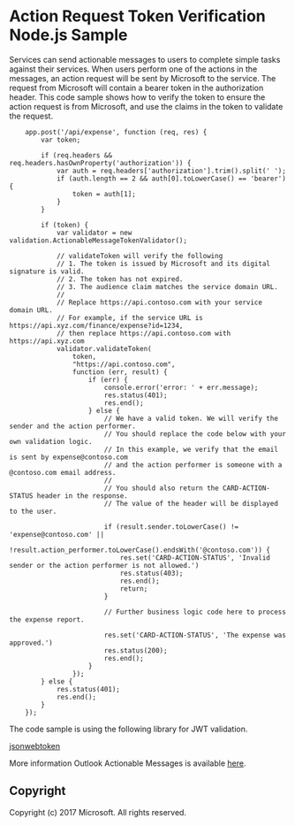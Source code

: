 # Action Request Token Verification Node.js Sample

Services can send actionable messages to users to complete simple tasks against their services. When users perform one of the actions in the messages, an action request will be sent by Microsoft to the service. The request from Microsoft will contain a bearer token in the authorization header. This code sample shows how to verify the token to ensure the action request is from Microsoft, and use the claims in the token to validate the request.

        app.post('/api/expense', function (req, res) {
            var token;
            
            if (req.headers && req.headers.hasOwnProperty('authorization')) {
                var auth = req.headers['authorization'].trim().split(' ');
                if (auth.length == 2 && auth[0].toLowerCase() == 'bearer') {
                    token = auth[1];
                }
            }
            
            if (token) {
                var validator = new validation.ActionableMessageTokenValidator();
                
                // validateToken will verify the following
                // 1. The token is issued by Microsoft and its digital signature is valid.
                // 2. The token has not expired.
                // 3. The audience claim matches the service domain URL.
                //
                // Replace https://api.contoso.com with your service domain URL.
                // For example, if the service URL is https://api.xyz.com/finance/expense?id=1234,
                // then replace https://api.contoso.com with https://api.xyz.com
                validator.validateToken(
                    token, 
                    "https://api.contoso.com",
                    function (err, result) {
                        if (err) {
                            console.error('error: ' + err.message);
                            res.status(401);
                            res.end();
                        } else {
                            // We have a valid token. We will verify the sender and the action performer. 
                            // You should replace the code below with your own validation logic.
                            // In this example, we verify that the email is sent by expense@contoso.com
                            // and the action performer is someone with a @contoso.com email address.
                            //
                            // You should also return the CARD-ACTION-STATUS header in the response.
                            // The value of the header will be displayed to the user.
                            
                            if (result.sender.toLowerCase() != 'expense@contoso.com' ||
                                !result.action_performer.toLowerCase().endsWith('@contoso.com')) {
                                res.set('CARD-ACTION-STATUS', 'Invalid sender or the action performer is not allowed.')
                                res.status(403);
                                res.end();
                                return;
                            }

                            // Further business logic code here to process the expense report.
                            
                            res.set('CARD-ACTION-STATUS', 'The expense was approved.')
                            res.status(200);
                            res.end();
                        }
                    });
            } else {
                res.status(401);
                res.end();
            }
        });

The code sample is using the following library for JWT validation.   

[jsonwebtoken](https://www.npmjs.com/package/jsonwebtoken)   

More information Outlook Actionable Messages is available [here](https://dev.outlook.com/actions).

## Copyright
Copyright (c) 2017 Microsoft. All rights reserved.